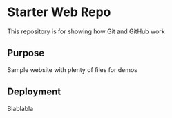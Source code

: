 # Starter Web Repo

This repository is for showing how Git and GitHub work

## Purpose

Sample website with plenty of files for demos

## Deployment

Blablabla